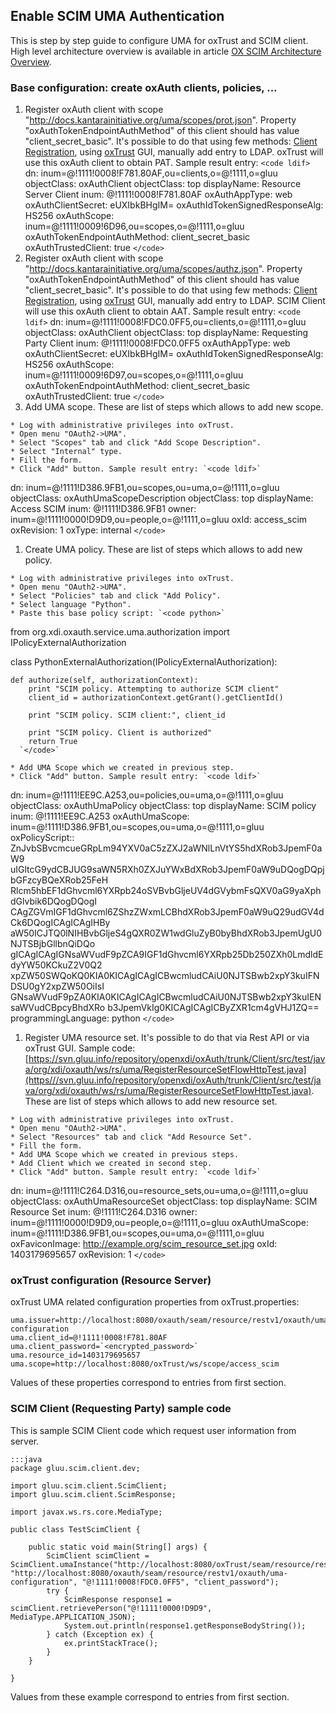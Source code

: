 ## Enable SCIM UMA Authentication

This is step by step guide to configure UMA for oxTrust and SCIM client. High level architecture overview is available in article [OX SCIM Architecture Overview](oxtrust/scim/uma_authentication#ox_scim_architecture_overview). 

###  Base configuration: create oxAuth clients, policies, ... 

 1.  Register oxAuth client with scope "http://docs.kantarainitiative.org/uma/scopes/prot.json". Property "oxAuthTokenEndpointAuthMethod" of this client should has value "client_secret_basic". It's possible to do that using few methods: [Client Registration](oxauth/clientregistration), using [oxTrust](oxtrust/home) GUI, manually add entry to LDAP. oxTrust will use this oxAuth client to obtain PAT. Sample result entry: `<code ldif>`
dn: inum=@!1111!0008!F781.80AF,ou=clients,o=@!1111,o=gluu
objectClass: oxAuthClient
objectClass: top
displayName: Resource Server Client
inum: @!1111!0008!F781.80AF
oxAuthAppType: web
oxAuthClientSecret: eUXIbkBHgIM=
oxAuthIdTokenSignedResponseAlg: HS256
oxAuthScope: inum=@!1111!0009!6D96,ou=scopes,o=@!1111,o=gluu
oxAuthTokenEndpointAuthMethod: client_secret_basic
oxAuthTrustedClient: true
`</code>`
 1.  Register oxAuth client with scope "http://docs.kantarainitiative.org/uma/scopes/authz.json". Property "oxAuthTokenEndpointAuthMethod" of this client should has value "client_secret_basic". It's possible to do that using few methods: [Client Registration](oxauth/clientregistration), using [oxTrust](oxtrust/home) GUI, manually add entry to LDAP. SCIM Client will use this oxAuth client to obtain AAT. Sample result entry: `<code ldif>`
dn: inum=@!1111!0008!FDC0.0FF5,ou=clients,o=@!1111,o=gluu
objectClass: oxAuthClient
objectClass: top
displayName: Requesting Party Client
inum: @!1111!0008!FDC0.0FF5
oxAuthAppType: web
oxAuthClientSecret: eUXIbkBHgIM=
oxAuthIdTokenSignedResponseAlg: HS256
oxAuthScope: inum=@!1111!0009!6D97,ou=scopes,o=@!1111,o=gluu
oxAuthTokenEndpointAuthMethod: client_secret_basic
oxAuthTrustedClient: true
`</code>`
 1.  Add UMA scope. These are list of steps which allows to add new scope.

    * Log with administrative privileges into oxTrust.
    * Open menu "OAuth2->UMA".
    * Select "Scopes" tab and click "Add Scope Description".
    * Select "Internal" type.
    * Fill the form.
    * Click "Add" button. Sample result entry: `<code ldif>`
dn: inum=@!1111!D386.9FB1,ou=scopes,ou=uma,o=@!1111,o=gluu
objectClass: oxAuthUmaScopeDescription
objectClass: top
displayName: Access SCIM
inum: @!1111!D386.9FB1
owner: inum=@!1111!0000!D9D9,ou=people,o=@!1111,o=gluu
oxId: access_scim
oxRevision: 1
oxType: internal
`</code>`
 1.  Create UMA policy. These are list of steps which allows to add new policy.

    * Log with administrative privileges into oxTrust.
    * Open menu "OAuth2->UMA".
    * Select "Policies" tab and click "Add Policy".
    * Select language "Python".
    * Paste this base policy script: `<code python>`
from org.xdi.oxauth.service.uma.authorization import IPolicyExternalAuthorization

class PythonExternalAuthorization(IPolicyExternalAuthorization):

    def authorize(self, authorizationContext):
        print "SCIM policy. Attempting to authorize SCIM client"
        client_id = authorizationContext.getGrant().getClientId()

        print "SCIM policy. SCIM client:", client_id

        print "SCIM policy. Client is authorized"
        return True
      `</code>`

    * Add UMA Scope which we created in previous step.
    * Click "Add" button. Sample result entry: `<code ldif>`
dn: inum=@!1111!EE9C.A253,ou=policies,ou=uma,o=@!1111,o=gluu
objectClass: oxAuthUmaPolicy
objectClass: top
displayName: SCIM policy
inum: @!1111!EE9C.A253
oxAuthUmaScope: inum=@!1111!D386.9FB1,ou=scopes,ou=uma,o=@!1111,o=gluu
oxPolicyScript:: ZnJvbSBvcmcueGRpLm94YXV0aC5zZXJ2aWNlLnVtYS5hdXRob3JpemF0aW9
 uIGltcG9ydCBJUG9saWN5RXh0ZXJuYWxBdXRob3JpemF0aW9uDQogDQpjbGFzcyBQeXRob25FeH
 Rlcm5hbEF1dGhvcml6YXRpb24oSVBvbGljeUV4dGVybmFsQXV0aG9yaXphdGlvbik6DQogDQogI
 CAgZGVmIGF1dGhvcml6ZShzZWxmLCBhdXRob3JpemF0aW9uQ29udGV4dCk6DQogICAgICAgIHBy
 aW50ICJTQ0lNIHBvbGljeS4gQXR0ZW1wdGluZyB0byBhdXRob3JpemUgU0NJTSBjbGllbnQiDQo
 gICAgICAgIGNsaWVudF9pZCA9IGF1dGhvcml6YXRpb25Db250ZXh0LmdldEdyYW50KCkuZ2V0Q2
 xpZW50SWQoKQ0KIA0KICAgICAgICBwcmludCAiU0NJTSBwb2xpY3kuIFNDSU0gY2xpZW50OiIsI
 GNsaWVudF9pZA0KIA0KICAgICAgICBwcmludCAiU0NJTSBwb2xpY3kuIENsaWVudCBpcyBhdXRo
 b3JpemVkIg0KICAgICAgICByZXR1cm4gVHJ1ZQ==
programmingLanguage: python
`</code>`
 1.  Register UMA resource set. It's possible to do that via Rest API or via oxTrust GUI. Sample code: [https://svn.gluu.info/repository/openxdi/oxAuth/trunk/Client/src/test/java/org/xdi/oxauth/ws/rs/uma/RegisterResourceSetFlowHttpTest.java](https///svn.gluu.info/repository/openxdi/oxAuth/trunk/Client/src/test/java/org/xdi/oxauth/ws/rs/uma/RegisterResourceSetFlowHttpTest.java). These are list of steps which allows to add new resource set.

    * Log with administrative privileges into oxTrust.
    * Open menu "OAuth2->UMA".
    * Select "Resources" tab and click "Add Resource Set".
    * Fill the form.
    * Add UMA Scope which we created in previous steps.
    * Add Client which we created in second step.
    * Click "Add" button. Sample result entry: `<code ldif>`
dn: inum=@!1111!C264.D316,ou=resource_sets,ou=uma,o=@!1111,o=gluu
objectClass: oxAuthUmaResourceSet
objectClass: top
displayName: SCIM Resource Set
inum: @!1111!C264.D316
owner: inum=@!1111!0000!D9D9,ou=people,o=@!1111,o=gluu
oxAuthUmaScope: inum=@!1111!D386.9FB1,ou=scopes,ou=uma,o=@!1111,o=gluu
oxFaviconImage: http://example.org/scim_resource_set.jpg
oxId: 1403179695657
oxRevision: 1
`</code>`
###  oxTrust configuration (Resource Server) 

oxTrust UMA related configuration properties from oxTrust.properties:

	
	uma.issuer=http://localhost:8080/oxauth/seam/resource/restv1/oxauth/uma-configuration
	uma.client_id=@!1111!0008!F781.80AF
	uma.client_password=`<encrypted_password>`
	uma.resource_id=1403179695657
	uma.scope=http://localhost:8080/oxTrust/ws/scope/access_scim

Values of these properties correspond to entries from first section.
###  SCIM Client (Requesting Party) sample code 

This is sample SCIM Client code which request user information from server.

	:::java
	package gluu.scim.client.dev;
	
	import gluu.scim.client.ScimClient;
	import gluu.scim.client.ScimResponse;
	
	import javax.ws.rs.core.MediaType;
	
	public class TestScimClient {
	
		public static void main(String[] args) {
			ScimClient scimClient = ScimClient.umaInstance("http://localhost:8080/oxTrust/seam/resource/restv1", "http://localhost:8080/oxauth/seam/resource/restv1/oxauth/uma-configuration", "@!1111!0008!FDC0.0FF5", "client_password");
			try {
				ScimResponse response1 = scimClient.retrievePerson("@!1111!0000!D9D9", MediaType.APPLICATION_JSON);
				System.out.println(response1.getResponseBodyString());
			} catch (Exception ex) {
				ex.printStackTrace();
			}
		}
	
	}

Values from these example correspond to entries from first section. 


